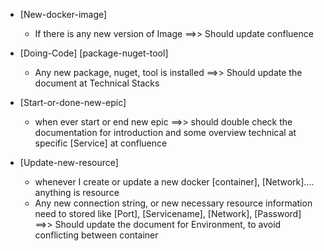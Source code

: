 - [New-docker-image] 
    - If there is any new version of Image
    ==>> Should update confluence
    <!-- section 1, 3 -->
    <!-- https://huynhngocsonuit2000.atlassian.net/wiki/x/CIAT -->

- [Doing-Code]      [package-nuget-tool]
    - Any new package, nuget, tool is installed
    ==>> Should update the document at Technical Stacks
    <!-- section 2 -->
    <!-- https://huynhngocsonuit2000.atlassian.net/wiki/spaces/~7120204a859d49d075451890027b2fb599f886/pages/327842/Technical+Stacks#2.-Packages-and-Tools-Installation -->

- [Start-or-done-new-epic] 
    - when ever start or end new epic
    ==>> should double check the documentation for introduction and some overview technical at specific [Service] at confluence
    <!-- section 1, 2 -->
    <!-- https://huynhngocsonuit2000.atlassian.net/wiki/x/AYAJ -->

- [Update-new-resource] 
    - whenever I create or update a new docker [container], [Network].... anything is resource
    - Any new connection string, or new necessary resource information need to stored like [Port], [Servicename], [Network], [Password]
    ==>> Should update the document for Environment, to avoid conflicting between container
    <!-- section 2, 3, 4 -->
